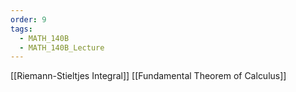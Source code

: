 ```yaml
---
order: 9
tags:
  - MATH_140B
  - MATH_140B_Lecture
---
```

[[Riemann-Stieltjes Integral]]
[[Fundamental Theorem of Calculus]]